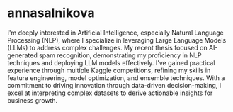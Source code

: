 # annasalnikova
I'm deeply interested in Artificial Intelligence, especially Natural Language Processing (NLP), where I specialize in leveraging Large Language Models (LLMs) to address complex challenges. My recent thesis focused on AI-generated spam recognition, demonstrating my proficiency in NLP techniques and deploying LLM models effectively. I've gained practical experience through multiple Kaggle competitions, refining my skills in feature engineering, model optimization, and ensemble techniques. With a commitment to driving innovation through data-driven decision-making, I excel at interpreting complex datasets to derive actionable insights for business growth.
